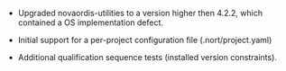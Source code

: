 * Upgraded novaordis-utilities to a version higher then 4.2.2, which contained a OS implementation defect.

* Initial support for a per-project configuration file (.nort/project.yaml)

* Additional qualification sequence tests (installed version constraints).